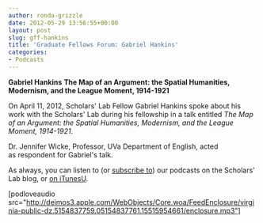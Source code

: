 ```yaml
---
author: ronda-grizzle
date: 2012-05-29 13:56:55+00:00
layout: post
slug: gff-hankins
title: 'Graduate Fellows Forum: Gabriel Hankins'
categories:
- Podcasts
---
```


**Gabriel Hankins**
**The Map of an Argument: the Spatial Humanities, Modernism, and the League Moment, 1914-1921**

On April 11, 2012, Scholars' Lab Fellow Gabriel Hankins spoke about his work with the Scholars' Lab during his fellowship in a talk entitled _The Map of an Argument: the Spatial Humanities, Modernism, and the League Moment, 1914-1921_.

Dr. Jennifer Wicke, Professor, UVa Department of English, acted as respondent for Gabriel's talk.

As always, you can listen to (or [subscribe to](http://www.scholarslab.org/category/podcasts/)) our podcasts on the Scholars' Lab blog, or [on iTunesU](http://itunes.apple.com/us/itunes-u/scholars-lab-speaker-series/id401906619).

[podloveaudio src="http://deimos3.apple.com/WebObjects/Core.woa/FeedEnclosure/virginia-public-dz.5154837759.05154837761.15515954661/enclosure.mp3"]
